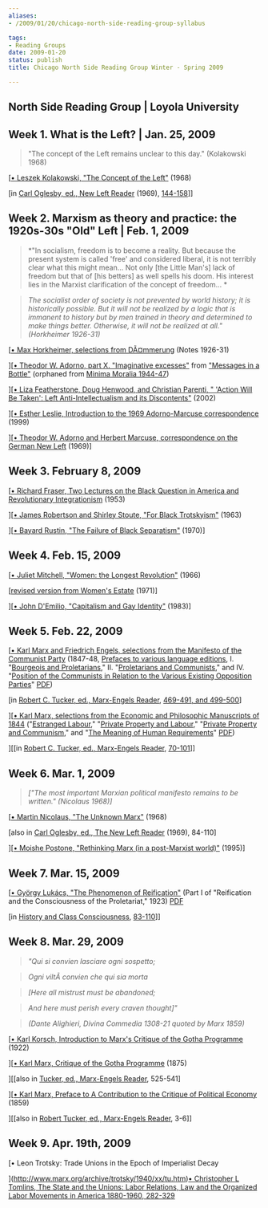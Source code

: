 ```yaml
---
aliases:
- /2009/01/20/chicago-north-side-reading-group-syllabus

tags:
- Reading Groups
date: 2009-01-20
status: publish
title: Chicago North Side Reading Group Winter - Spring 2009

---
```

## North Side Reading Group | Loyola University

## Week 1. What is the Left? | Jan. 25, 2009

> "The concept of the Left remains unclear to this day." (Kolakowski 1968)

[[• Leszek Kolakowski, "The Concept of the Left"](/file/readings/kolakowskileszek_conceptleft1968.pdf) (1968)

[in [Carl Oglesby, ed., New Left Reader](http://www.amazon.com/gp/product/8345615368/qid=1149509576/sr=1-1/ref=sr_1_1/102-7047047-1920959?s=books&v=glance&n=283155) (1969), [144-158](/file/readings/kolakowskileszek_conceptleft1968.pdf)]]







## Week 2. Marxism as theory and practice: the 1920s-30s "Old" Left | Feb. 1, 2009

> *"In socialism, freedom is to become a reality. But because the present system is called 'free' and considered liberal, it is not terribly clear what this might mean... Not only [the Little Man's] lack of freedom but that of [his betters] as well spells his doom. His interest lies in the Marxist clarification of the concept of freedom... *

> *The socialist order of society is not prevented by world history; it is historically possible. But it will not be realized by a logic that is immanent to history but by men trained in theory and determined to make things better. Otherwise, it will not be realized at all." (Horkheimer 1926-31)*

[[• Max Horkheimer, selections from DÃ¤mmerung](/file/readings/horkheimer_dawnex.pdf) (Notes 1926-31)

][[• Theodor W. Adorno, part X. "Imaginative excesses"](/file/readings/adorno_imaginativeexcesses.pdf) from ["Messages in a Bottle"](/file/readings/adorno_messages.pdf) (orphaned from [Minima Moralia 1944-47](http://www.amazon.com/gp/product/1844670511/sr=8-1/qid=1151697302/ref=pd_bbs_1/102-2434451-1953711?ie=UTF8))

][[• Liza Featherstone, Doug Henwood, and Christian Parenti, " 'Action Will Be Taken': Left Anti-Intellectualism and its Discontents"](http://www.leftbusinessobserver.com/Action.html) (2002)

][[• Esther Leslie, Introduction to the 1969 Adorno-Marcuse correspondence](/file/readings/leslieesther_adornomarcusenewleft.pdf) (1999)

][[• Theodor W. Adorno and Herbert Marcuse, correspondence on the German New Left](/file/readings/adornomarcuse_germannewleft.pdf) (1969)]







## Week 3. February 8, 2009

[[• Richard Fraser, Two Lectures on the Black Question in America and Revolutionary Integrationism](http://www.bolshevik.org/history/Fraser/Fraser01.html) (1953)

][[• James Robertson and Shirley Stoute, "For Black Trotskyism"](http://www.bolshevik.org/history/ICL/For%20Black%20Trotskyism.html) (1963)

][[• Bayard Rustin, "The Failure of Black Separatism"](/file/readings/rustinbayard_blackseparatismfailure1970.pdf) (1970)]







## Week 4. Feb. 15, 2009

[[• Juliet Mitchell, "Women: the Longest Revolution"](/file/readings/mitchelljuliet_womenlongestrevolution_nlr40.pdf) (1966)

[[revised version from Women's Estate](http://www.marxists.org/subject/women/authors/mitchell-juliet/longest-revolution.htm) (1971)]

][[• John D'Emilio, "Capitalism and Gay Identity"](/file/readings/demilio_captialismgayid.pdf) (1983)]







## Week 5. Feb. 22, 2009

[[• Karl Marx and Friedrich Engels, selections from the Manifesto of the Communist Party](http://www.marxists.org/archive/marx/works/1848/communist-manifesto/) (1847-48, [Prefaces to various language editions](http://www.marxists.org/archive/marx/works/1848/communist-manifesto/preface.htm), I. "[Bourgeois and Proletarians](http://www.marxists.org/archive/marx/works/1848/communist-manifesto/ch01.htm)," II. "[Proletarians and Communists](http://www.marxists.org/archive/marx/works/1848/communist-manifesto/ch02.htm)," and IV. "[Position of the Communists in Relation to the Various Existing Opposition Parties](http://www.marxists.org/archive/marx/works/1848/communist-manifesto/ch04.htm)" [PDF](/file/readings/marxengels_manifestoex.pdf))

[in [Robert C. Tucker, ed., Marx-Engels Reader](http://www.amazon.com/Marx-Engels-Reader-Karl-Marx/dp/039309040X/sr=8-1/qid=1170622452/ref=pd_bbs_sr_1/102-9337918-8790515?ie=UTF8&s=books), [469-491, and 499-500](/file/readings/marxengels_manifestoex.pdf)]

][[• Karl Marx, selections from the Economic and Philosophic Manuscripts of 1844](http://www.marxists.org/archive/marx/works/1844/manuscripts/preface.htm) ("[Estranged Labour](http://www.marxists.org/archive/marx/works/1844/manuscripts/labour.htm)," "[Private Property and Labour](http://www.marxists.org/archive/marx/works/1844/manuscripts/third.htm)," "[Private Property and Communism](http://www.marxists.org/archive/marx/works/1844/manuscripts/comm.htm)," and "[The Meaning of Human Requirements](http://www.marxists.org/archive/marx/works/1844/manuscripts/needs.htm)" [PDF](/file/readings/marx_pe1844.pdf))

][[in [Robert C. Tucker, ed., Marx-Engels Reader](http://www.amazon.com/Marx-Engels-Reader-Karl-Marx/dp/039309040X/sr=8-1/qid=1170622452/ref=pd_bbs_sr_1/102-9337918-8790515?ie=UTF8&s=books), [70-101](/file/readings/marx_pe1844.pdf)]]







## Week 6. Mar. 1, 2009

> *["The most important Marxian political manifesto remains to be written." (Nicolaus 1968)]*

[[• Martin Nicolaus, "The Unknown Marx"](/file/readings/nicolausmartin_unknownmarx_nlr48.pdf) (1968)

[also in [Carl Oglesby, ed., The New Left Reader](http://www.amazon.com/gp/product/8345615368/qid=1149509576/sr=1-1/ref=sr_1_1/102-7047047-1920959?s=books&v=glance&n=283155) (1969), 84-110]

][[• Moishe Postone, "Rethinking Marx (in a post-Marxist world)"](/file/readings/postonemoishe_rethinkingmarx1995.htm) (1995)]







## Week 7. Mar. 15, 2009

[[• György Lukács, "The Phenomenon of Reification"](http://www.marxists.org/archive/lukacs/works/history/hcc05.htm) (Part I of "Reification and the Consciousness of the Proletariat," 1923) [PDF](/file/readings/lukacs_reification.pdf)

[in [History and Class Consciousness](http://www.amazon.com/History-Class-Consciousness-Georg-Luk%C3%A1cs/dp/0262620200/sr=1-1/qid=1170622606/ref=pd_bbs_sr_1/102-9337918-8790515?ie=UTF8&s=books), [83-110](/file/readings/lukacs_reification.pdf)]]







## Week 8. Mar. 29, 2009

> *"Qui si convien lasciare ogni sospetto;*

> *Ogni viltÃ convien che qui sia morta*

> *[Here all mistrust must be abandoned;*

> *And here must perish every craven thought]"*

> *(Dante Alighieri, Divina Commedia 1308-21 quoted by Marx 1859)*

[[• Karl Korsch, Introduction to Marx's Critique of the Gotha Programme](http://www.marxists.org/archive/korsch/1922/gotha.htm) (1922)

][[• Karl Marx, Critique of the Gotha Programme](http://www.marxists.org/archive/marx/works/1875/gotha/index.htm) (1875)

][[also in [Tucker, ed., Marx-Engels Reader](http://www.amazon.com/gp/product/039309040X/sr=8-1/qid=1150029482/ref=pd_bbs_1/102-7047047-1920959?%5Fencoding=UTF8), 525-541]

][[• Karl Marx, Preface to A Contribution to the Critique of Political Economy](http://www.marxists.org/archive/marx/works/1859/critique-pol-economy/preface.htm) (1859)

][[also in [Robert Tucker, ed., Marx-Engels Reader](http://www.amazon.com/gp/product/039309040X/sr=8-1/qid=1150029482/ref=pd_bbs_1/102-7047047-1920959?%5Fencoding=UTF8), 3-6]]







## Week 9. Apr. 19th, 2009

[• Leon Trotsky: Trade Unions in the Epoch of Imperialist Decay

](http://www.marx.org/archive/trotsky/1940/xx/tu.htm)[• Christopher L Tomlins, The State and the Unions: Labor Relations, Law and the Organized Labor Movements in America 1880-1960, 282-329](http://books.google.com/books?id=N7E8AAAAIAAJ&printsec=frontcover&dq=the+state+and+the+unions&ei=oxXpSeOnIYToM5fA6LQB&client=firefox-a#PRA1-PA182,M1)

###
